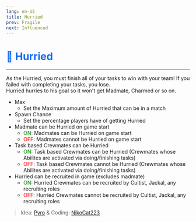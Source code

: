 ```yaml
---
lang: en-US
title: Hurried
prev: Fragile
next: Influenced
---
```


# <font color=#136cf0>👟 <b>Hurried</b></font> <Badge text="Harmful" type="tip" vertical="middle"/>
---

As the Hurried, you must finish all of your tasks to win with your team! If you failed with completing your tasks, you lose.<br>
Hurried hurries to his goal so it won't get Madmate, Charmed or so on.
* Max
  * Set the Maximum amount of Hurried that can be in a match
* Spawn Chance
  * Set the percentage players have of getting Hurried
* Madmate can be Hurried on game start
  * <font color=green>ON</font>: Madmates can be Hurried on game start
  * <font color=red>OFF</font>: Madmates cannot be Hurried on game start
* Task based Crewmates can be Hurried
  * <font color=green>ON</font>: Task based Crewmates can be Hurried (Crewmates whose Abilites are activated via doing/finishing tasks)
  * <font color=red>OFF</font>: Task based Crewmates cannot be Hurried (Crewmates whose Abilites are activated via doing/finishing tasks)
* Hurried can be recruited in game (excludes madmate)
  * <font color=green>ON</font>: Hurried Crewmates can be recruited by Cultist, Jackal, any recruiting roles
  * <font color=red>OFF</font>: Hurried Crewmates cannot be recruited by Cultist, Jackal, any recruiting roles

> Idea: [Pyro](#) & Coding: [NikoCat223](https://github.com/NikoCat233)